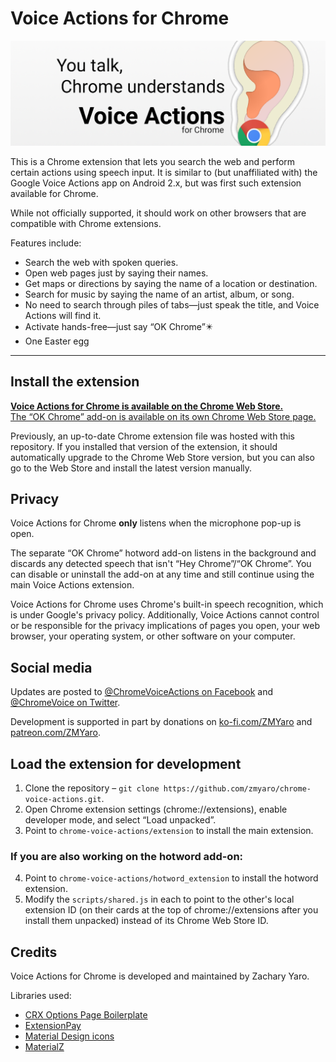 # Voice Actions for Chrome
<img src="https://raw.githubusercontent.com/ZMYaro/chrome-voice-actions/master/promo_graphics/cover_tw.png" width="960" alt="You talk, Chrome understands.  Voice Actions for Chrome.  An ear has a Chrome logo earring." />

This is a Chrome extension that lets you search the web and perform certain actions using speech input.  It is similar to (but unaffiliated with) the Google Voice Actions app on Android 2.x, but was first such extension available for Chrome.

While not officially supported, it should work on other browsers that are compatible with Chrome extensions.

Features include:
* Search the web with spoken queries.
* Open web pages just by saying their names.
* Get maps or directions by saying the name of a location or destination.
* Search for music by saying the name of an artist, album, or song.
* No need to search through piles of tabs—just speak the title, and Voice Actions will find it.
* Activate hands-free—just say “OK Chrome”✴️
* One Easter egg

--------

## Install the extension

**[Voice Actions for Chrome is available on the Chrome Web Store.](https://chrome.google.com/webstore/detail/hhpjefokaphndbbidpehikcjhldaklje)**  
[The “OK Chrome” add-on is available on its own Chrome Web Store page.](https://chrome.google.com/webstore/detail/gclpfolambnbjfeglhbjojolplnlpolg)

Previously, an up-to-date Chrome extension file was hosted with this repository.  If you installed that version of the extension, it should automatically upgrade to the Chrome Web Store version, but you can also go to the Web Store and install the latest version manually.

## Privacy

Voice Actions for Chrome **only** listens when the microphone pop-up is open.

The separate “OK Chrome” hotword add-on listens in the background and discards any detected speech that isn't “Hey Chrome”/“OK Chrome”.  You can disable or uninstall the add-on at any time and still continue using the main Voice Actions extension.

Voice Actions for Chrome uses Chrome's built-in speech recognition, which is under Google's privacy policy.  Additionally, Voice Actions cannot control or be responsible for the privacy implications of pages you open, your web browser, your operating system, or other software on your computer.

## Social media

Updates are posted to [@ChromeVoiceActions on Facebook](https://www.facebook.com/ChromeVoiceActions) and [@ChromeVoice on Twitter](https://twitter.com/ChromeVoice).

Development is supported in part by donations on [ko-fi.com/ZMYaro](https://ko-fi.com/ZMYaro) and [patreon.com/ZMYaro](https://patreon.com/ZMYaro).

## Load the extension for development

1. Clone the repository – `git clone https://github.com/zmyaro/chrome-voice-actions.git`.
2. Open Chrome extension settings (chrome://extensions), enable developer mode, and select “Load unpacked”.
3. Point to `chrome-voice-actions/extension` to install the main extension.

### If you are also working on the hotword add-on:
4. Point to `chrome-voice-actions/hotword_extension` to install the hotword extension.
5. Modify the `scripts/shared.js` in each to point to the other's local extension ID (on their cards at the top of chrome://extensions after you install them unpacked) instead of its Chrome Web Store ID.

## Credits

Voice Actions for Chrome is developed and maintained by Zachary Yaro.

Libraries used:
* [CRX Options Page Boilerplate](https://github.com/ZMYaro/crx-options-page)
* [ExtensionPay](https://extensionpay.com)
* [Material Design icons](https://material.io/resources/icons)
* [MaterialZ](https://materialz.dev)
